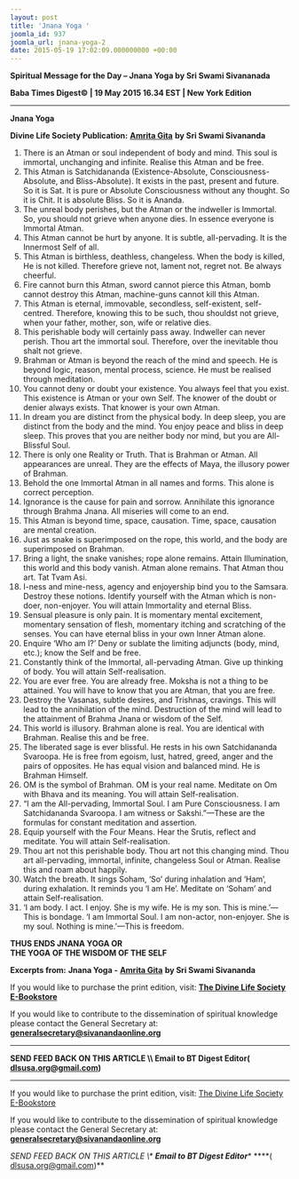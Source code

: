 ```yaml
---
layout: post
title: 'Jnana Yoga '
joomla_id: 937
joomla_url: jnana-yoga-2
date: 2015-05-19 17:02:09.000000000 +00:00
---
```

  

















































**Spiritual Message for the Day – Jnana Yoga by Sri Swami Sivananada**

**Baba Times Digest© | 19 May 2015 16.34 EST | New York Edition**

* * *

**Jnana Yoga**

**Divine Life Society Publication:** [**Amrita Gita**](http://www.dlshq.org/download/amrita.htm#_VPID_8) **by Sri Swami Sivananda**

1. There is an Atman or soul independent of body and mind. This soul is immortal, unchanging and infinite. Realise this Atman and be free. 
2. This Atman is Satchidananda (Existence-Absolute, Consciousness-Absolute, and Bliss-Absolute). It exists in the past, present and future. So it is Sat. It is pure or Absolute Consciousness without any thought. So it is Chit. It is absolute Bliss. So it is Ananda. 
3. The unreal body perishes, but the Atman or the indweller is Immortal. So, you should not grieve when anyone dies. In essence everyone is Immortal Atman. 
4. This Atman cannot be hurt by anyone. It is subtle, all-pervading. It is the Innermost Self of all. 
5. This Atman is birthless, deathless, changeless. When the body is killed, He is not killed. Therefore grieve not, lament not, regret not. Be always cheerful. 
6. Fire cannot burn this Atman, sword cannot pierce this Atman, bomb cannot destroy this Atman, machine-guns cannot kill this Atman. 
7. This Atman is eternal, immovable, secondless, self-existent, self-centred. Therefore, knowing this to be such, thou shouldst not grieve, when your father, mother, son, wife or relative dies. 
8. This perishable body will certainly pass away. Indweller can never perish. Thou art the immortal soul. Therefore, over the inevitable thou shalt not grieve. 
9. Brahman or Atman is beyond the reach of the mind and speech. He is beyond logic, reason, mental process, science. He must be realised through meditation. 
10. You cannot deny or doubt your existence. You always feel that you exist. This existence is Atman or your own Self. The knower of the doubt or denier always exists. That knower is your own Atman. 
11. In dream you are distinct from the physical body. In deep sleep, you are distinct from the body and the mind. You enjoy peace and bliss in deep sleep. This proves that you are neither body nor mind, but you are All-Blissful Soul. 
12. There is only one Reality or Truth. That is Brahman or Atman. All appearances are unreal. They are the effects of Maya, the illusory power of Brahman. 
13. Behold the one Immortal Atman in all names and forms. This alone is correct perception. 
14. Ignorance is the cause for pain and sorrow. Annihilate this ignorance through Brahma Jnana. All miseries will come to an end. 
15. This Atman is beyond time, space, causation. Time, space, causation are mental creation. 
16. Just as snake is superimposed on the rope, this world, and the body are superimposed on Brahman. 
17. Bring a light, the snake vanishes; rope alone remains. Attain Illumination, this world and this body vanish. Atman alone remains. That Atman thou art. Tat Tvam Asi. 
18. I-ness and mine-ness, agency and enjoyership bind you to the Samsara. Destroy these notions. Identify yourself with the Atman which is non-doer, non-enjoyer. You will attain Immortality and eternal Bliss. 
19. Sensual pleasure is only pain. It is momentary mental excitement, momentary sensation of flesh, momentary itching and scratching of the senses. You can have eternal bliss in your own Inner Atman alone. 
20. Enquire ‘Who am I?’ Deny or sublate the limiting adjuncts (body, mind, etc.); know the Self and be free. 
21. Constantly think of the Immortal, all-pervading Atman. Give up thinking of body. You will attain Self-realisation. 
22. You are ever free. You are already free. Moksha is not a thing to be attained. You will have to know that you are Atman, that you are free. 
23. Destroy the Vasanas, subtle desires, and Trishnas, cravings. This will lead to the annihilation of the mind. Destruction of the mind will lead to the attainment of Brahma Jnana or wisdom of the Self. 
24. This world is illusory. Brahman alone is real. You are identical with Brahman. Realise this and be free. 
25. The liberated sage is ever blissful. He rests in his own Satchidananda Svaroopa. He is free from egoism, lust, hatred, greed, anger and the pairs of opposites. He has equal vision and balanced mind. He is Brahman Himself. 
26. OM is the symbol of Brahman. OM is your real name. Meditate on Om with Bhava and its meaning. You will attain Self-realisation. 
27. “I am the All-pervading, Immortal Soul. I am Pure Consciousness. I am Satchidananda Svaroopa. I am witness or Sakshi.”—These are the formulas for constant meditation and assertion. 
28. Equip yourself with the Four Means. Hear the Srutis, reflect and meditate. You will attain Self-realisation. 
29. Thou art not this perishable body. Thou art not this changing mind. Thou art all-pervading, immortal, infinite, changeless Soul or Atman. Realise this and roam about happily. 
30. Watch the breath. It sings Soham, ‘So’ during inhalation and ‘Ham’, during exhalation. It reminds you ‘I am He’. Meditate on ‘Soham’ and attain Self-realisation. 
31. ‘I am body. I act. I enjoy. She is my wife. He is my son. This is mine.’—This is bondage. ‘I am Immortal Soul. I am non-actor, non-enjoyer. She is my soul. Nothing is mine.’—This is freedom. 

**THUS ENDS JNANA YOGA OR**   
 **THE YOGA OF THE WISDOM OF THE SELF**



**Excerpts from:**  **Jnana Yoga -** [**Amrita Gita**](http://www.dlshq.org/download/amrita.htm#_VPID_8) **by Sri Swami Sivananda**

If you would like to purchase the print edition, visit: **[The Divine Life Society E-Bookstore](http://www.dlshq.org/download/download.htm)**

If you would like to contribute to the dissemination of spiritual knowledge please contact the General Secretary at: [](mailto:%20%3Cscript%20type=%27text/javascript%27%3E%20%3C%21--%20var%20prefix%20=%20%27ma%27%20+%20%27il%27%20+%20%27to%27;%20var%20path%20=%20%27hr%27%20+%20%27ef%27%20+%20%27=%27;%20var%20addy57016%20=%20%27generalsecretary%27%20+%20%27@%27;%20addy57016%20=%20addy57016%20+%20%27sivanandaonline%27%20+%20%27.%27%20+%20%27org%27;%20document.write%28%27%3Ca%20%27%20+%20path%20+%20%27%5C%27%27%20+%20prefix%20+%20%27:%27%20+%20addy57016%20+%20%27%5C%27%3E%27%29;%20document.write%28addy57016%29;%20document.write%28%27%3C%5C/a%3E%27%29;%20//--%3E%5Cn%20%3C/script%3E%3Cscript%20type=%27text/javascript%27%3E%20%3C%21--%20document.write%28%27%3Cspan%20style=%5C%27display:%20none;%5C%27%3E%27%29;%20//--%3E%20%3C/script%3EThis%20email%20address%20is%20being%20protected%20from%20spambots.%20You%20need%20JavaScript%20enabled%20to%20view%20it.%20%3Cscript%20type=%27text/javascript%27%3E%20%3C%21--%20document.write%28%27%3C/%27%29;%20document.write%28%27span%3E%27%29;%20//--%3E%20%3C/script%3E?subject=Contribution%20to%20Dissemination%20of%20Spiritual%20Knowledge) **generalsecretary@sivanandaonline.org**

****

**SEND FEED BACK ON THIS ARTICLE \\\ Email to BT Digest Editor[](mailto:%20%3Cscript%20type=%27text/javascript%27%3E%20%3C%21--%20var%20prefix%20=%20%27ma%27%20+%20%27il%27%20+%20%27to%27;%20var%20path%20=%20%27hr%27%20+%20%27ef%27%20+%20%27=%27;%20var%20addy72654%20=%20%27dlsusa.org%27%20+%20%27@%27;%20addy72654%20=%20addy72654%20+%20%27gmail%27%20+%20%27.%27%20+%20%27com%27;%20document.write%28%27%3Ca%20%27%20+%20path%20+%20%27%5C%27%27%20+%20prefix%20+%20%27:%27%20+%20addy72654%20+%20%27%5C%27%3E%27%29;%20document.write%28addy72654%29;%20document.write%28%27%3C%5C/a%3E%27%29;%20//--%3E%5Cn%20%3C/script%3E%3Cscript%20type=%27text/javascript%27%3E%20%3C%21--%20document.write%28%27%3Cspan%20style=%5C%27display:%20none;%5C%27%3E%27%29;%20//--%3E%20%3C/script%3EThis%20email%20address%20is%20being%20protected%20from%20spambots.%20You%20need%20JavaScript%20enabled%20to%20view%20it.%20%3Cscript%20type=%27text/javascript%27%3E%20%3C%21--%20document.write%28%27%3C/%27%29;%20document.write%28%27span%3E%27%29;%20//--%3E%20%3C/script%3E?subject=DLS%20Posts)( [dlsusa.org@gmail.com](mailto:dlsusa.org@gmail.com))**



* * *



  

If you would like to purchase the print edition, visit: [The Divine Life Society E-Bookstore](http://www.dlshq.org/download/download.htm)

If you would like to contribute to the dissemination of spiritual knowledge please contact the General Secretary at: **[generalsecretary@sivanandaonline.org](mailto:generalsecretary@sivanandaonline.org)**

**SEND FEED BACK ON THIS ARTICLE \\\**  **Email to BT Digest Editor**** [](mailto:%20%3Cscript%20type=%27text/javascript%27%3E%20%3C%21--%20var%20prefix%20=%20%27ma%27%20+%20%27il%27%20+%20%27to%27;%20var%20path%20=%20%27hr%27%20+%20%27ef%27%20+%20%27=%27;%20var%20addy72654%20=%20%27dlsusa.org%27%20+%20%27@%27;%20addy72654%20=%20addy72654%20+%20%27gmail%27%20+%20%27.%27%20+%20%27com%27;%20document.write%28%27%3Ca%20%27%20+%20path%20+%20%27%5C%27%27%20+%20prefix%20+%20%27:%27%20+%20addy72654%20+%20%27%5C%27%3E%27%29;%20document.write%28addy72654%29;%20document.write%28%27%3C%5C/a%3E%27%29;%20//--%3E%5Cn%20%3C/script%3E%3Cscript%20type=%27text/javascript%27%3E%20%3C%21--%20document.write%28%27%3Cspan%20style=%5C%27display:%20none;%5C%27%3E%27%29;%20//--%3E%20%3C/script%3EThis%20email%20address%20is%20being%20protected%20from%20spambots.%20You%20need%20JavaScript%20enabled%20to%20view%20it.%20%3Cscript%20type=%27text/javascript%27%3E%20%3C%21--%20document.write%28%27%3C/%27%29;%20document.write%28%27span%3E%27%29;%20//--%3E%20%3C/script%3E?subject=DLS%20Posts)****( [dlsusa.org@gmail.com](mailto:dlsusa.org@gmail.com))**  
